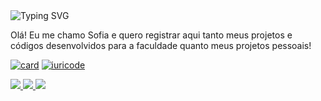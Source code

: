<img src="https://readme-typing-svg.herokuapp.com?font=Courier+New&size=24&pause=1000&color=FF79C6&center=true&vCenter=true&width=435&lines=Hello+World+🌍" alt="Typing SVG" />

Olá! Eu me chamo Sofia e quero registrar aqui tanto meus projetos e códigos desenvolvidos para a faculdade quanto meus projetos pessoais!

[![card](https://github-readme-stats.vercel.app/api?username=Sofia&theme=cobalt&show_icons=true)](https://github.com/sofiagazolla/github-readme-stats) [![iuricode](https://github-readme-stats.vercel.app/api/top-langs/?username=Sofiacode&theme=cobalt&layout=compact)](https://github.com/sofiagazolla/github-readme-stats)

<div> 
  <a href="https://www.instagram.com/sofi.gazolla/" target="_blank">
    <img src="https://img.shields.io/badge/-Instagram-%23E4405F?style=for-the-badge&logo=instagram&logoColor=white" target="_blank">
  </a> 
  <a href="mailto:sofgazolla@gmail.com">
    <img src="https://img.shields.io/badge/-Gmail-%23333?style=for-the-badge&logo=gmail&logoColor=white" target="_blank">
  </a>
  <a href="https://www.linkedin.com/in/sofia-gazolla-da-costa-silva-79b4202a4/" target="_blank">
    <img src="https://img.shields.io/badge/-LinkedIn-%230077B5?style=for-the-badge&logo=linkedin&logoColor=white" target="_blank">
  </a>
</div>

